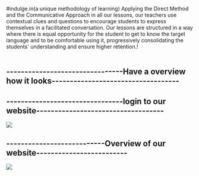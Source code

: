 #indulge.in(a unique methodology of learning)
    Applying the Direct Method and the Communicative Approach in all our lessons, our teachers use contextual clues and
    questions to encourage students to express themselves in a facilitated conversation. Our lessons are structured in
    a way where there is equal opportunity for the student to get to know the target language and to be comfortable
    using it, progressively consolidating the students' understanding and ensure higher retention.!
  </br>
  </br>
  
## --------------------------------Have a overview how it looks----------------------------------- ##
## --------------------------------login to our website----------------------------------- ##
![](int221_ca3_1.gif)
## ---------------------------Overview of our website------------------------- ##
![](int221_ca3_2.gif)
